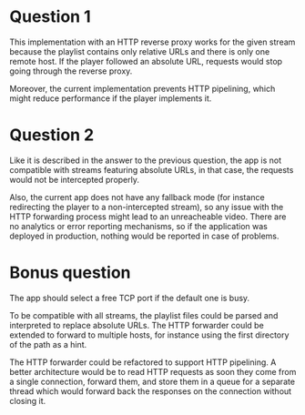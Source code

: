 # Question 1

This implementation with an HTTP reverse proxy works for the given stream because the playlist contains only relative URLs and there is only one remote host. If the player followed an absolute URL, requests would stop going through the reverse proxy. 

Moreover, the current implementation prevents HTTP pipelining, which might reduce performance if the player implements it.

# Question 2

Like it is described in the answer to the previous question, the app is not compatible with streams featuring absolute URLs, in that case, the requests would not be intercepted properly.

Also, the current app does not have any fallback mode (for instance redirecting the player to a non-intercepted stream), so any issue with the HTTP forwarding process might lead to an unreacheable video. There are no analytics or error reporting mechanisms, so if the application was deployed in production, nothing would be reported in case of problems.

# Bonus question

The app should select a free TCP port if the default one is busy.

To be compatible with all streams, the playlist files could be parsed and interpreted to replace absolute URLs. The HTTP forwarder could be extended to forward to multiple hosts, for instance using the first directory of the path as a hint.

The HTTP forwarder could be refactored to support HTTP pipelining. A better architecture would be to read HTTP requests as soon they come from a single connection, forward them, and store them in a queue for a separate thread which would forward back the responses on the connection without closing it.
